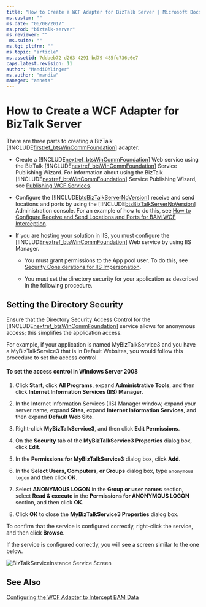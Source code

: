 ```yaml
---
title: "How to Create a WCF Adapter for BizTalk Server | Microsoft Docs"
ms.custom: ""
ms.date: "06/08/2017"
ms.prod: "biztalk-server"
ms.reviewer: ""
 ms.suite: ""
ms.tgt_pltfrm: ""
ms.topic: "article"
ms.assetid: 7ddaeb72-d263-4291-bd79-485fc736e6e7
caps.latest.revision: 11
author: "MandiOhlinger"
ms.author: "mandia"
manager: "anneta"
---
```

# How to Create a WCF Adapter for BizTalk Server
There are three parts to creating a BizTalk [!INCLUDE[firstref_btsWinCommFoundation](../includes/firstref-btswincommfoundation-md.md)] adapter.  
  
-   Create a [!INCLUDE[nextref_btsWinCommFoundation](../includes/nextref-btswincommfoundation-md.md)] Web service using the BizTalk [!INCLUDE[nextref_btsWinCommFoundation](../includes/nextref-btswincommfoundation-md.md)] Service Publishing Wizard. For information about using the BizTalk [!INCLUDE[nextref_btsWinCommFoundation](../includes/nextref-btswincommfoundation-md.md)] Service Publishing Wizard, see [Publishing WCF Services](../core/publishing-wcf-services.md).  
  
-   Configure the [!INCLUDE[btsBizTalkServerNoVersion](../includes/btsbiztalkservernoversion-md.md)] receive and send locations and ports by using the [!INCLUDE[btsBizTalkServerNoVersion](../includes/btsbiztalkservernoversion-md.md)] Administration console. For an example of how to do this, see [How to Configure Receive and Send Locations and Ports for BAM WCF Interception](../core/how-to-configure-receive-and-send-locations-and-ports-for-bam-wcf-interception.md).  
  
-   If you are hosting your solution in IIS, you must configure the [!INCLUDE[nextref_btsWinCommFoundation](../includes/nextref-btswincommfoundation-md.md)] Web service by using IIS Manager.  
  
    -   You must grant permissions to the App pool user. To do this, see [Security Considerations for IIS Impersonation](../core/security-considerations-for-iis-impersonation.md).  
  
    -   You must set the directory security for your application as described in the following procedure.  
  
## Setting the Directory Security  
 Ensure that the Directory Security Access Control for the [!INCLUDE[nextref_btsWinCommFoundation](../includes/nextref-btswincommfoundation-md.md)] service allows for anonymous access; this simplifies the application access.  
  
 For example, if your application is named MyBizTalkService3 and you have a MyBizTalkService3 that is in Default Websites, you would follow this procedure to set the access control.  
  
#### To set the access control in Windows Server 2008  
  
1.  Click **Start**, click **All Programs**, expand **Administrative Tools**, and then click **Internet Information Services (IIS) Manager**.  
  
2.  In the Internet Information Services (IIS) Manager window, expand your server name, expand **Sites**, expand **Internet Information Services**, and then expand **Default Web Site**.  
  
3.  Right-click **MyBizTalkService3**, and then click **Edit Permissions**.  
  
4.  On the **Security** tab of the **MyBizTalkService3 Properties** dialog box, click **Edit**.  
  
5.  In the **Permissions for MyBizTalkService3** dialog box, click **Add**.  
  
6.  In the **Select Users, Computers, or Groups** dialog box, type `anonymous logon` and then click **OK**.  
  
7.  Select **ANONYMOUS LOGON** in the **Group or user names** section, select **Read & execute** in the **Permissions for ANONYMOUS LOGON** section, and then click **OK**.  
  
8.  Click **OK** to close the **MyBizTalkService3 Properties** dialog box.  
  
 To confirm that the service is configured correctly, right-click the service, and then click **Browse**.  
  
 If the service is configured correctly, you will see a screen similar to the one below.  
  
 ![BizTalkServiceInstance Service Screen](../core/media/ff0e4ba0-59e7-47d9-a252-2859179f5645.gif "ff0e4ba0-59e7-47d9-a252-2859179f5645")  
  
## See Also  
 [Configuring the WCF Adapter to Intercept BAM Data](../core/configuring-the-wcf-adapter-to-intercept-bam-data.md)